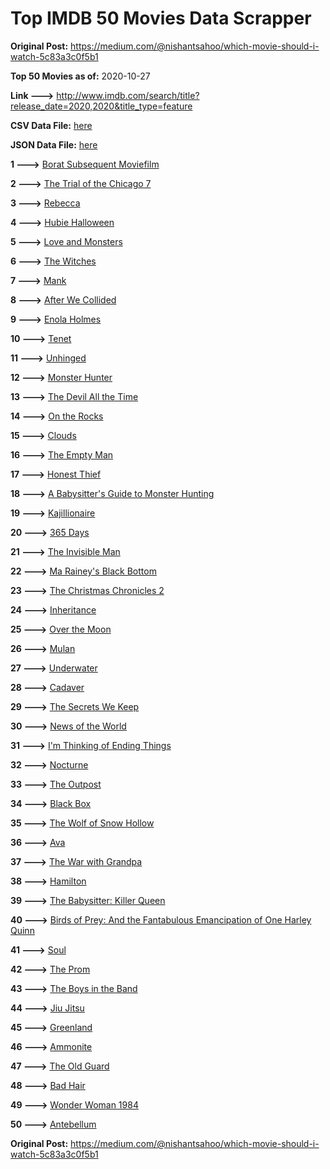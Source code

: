 # Top IMDB 50 Movies Data Scrapper

**Original Post:** https://medium.com/@nishantsahoo/which-movie-should-i-watch-5c83a3c0f5b1

**Top 50 Movies as of:** 2020-10-27

**Link --->** http://www.imdb.com/search/title?release_date=2020,2020&title_type=feature

**CSV Data File:** [here](/Data/data.csv)

**JSON Data File:** [here](/Data/data.json)

**1 --->** [Borat Subsequent Moviefilm](https://www.imdb.com/title/tt13143964/?ref_=adv_li_tt)

**2 --->** [The Trial of the Chicago 7](https://www.imdb.com/title/tt1070874/?ref_=adv_li_tt)

**3 --->** [Rebecca](https://www.imdb.com/title/tt2235695/?ref_=adv_li_tt)

**4 --->** [Hubie Halloween](https://www.imdb.com/title/tt10682266/?ref_=adv_li_tt)

**5 --->** [Love and Monsters](https://www.imdb.com/title/tt2222042/?ref_=adv_li_tt)

**6 --->** [The Witches](https://www.imdb.com/title/tt0805647/?ref_=adv_li_tt)

**7 --->** [Mank](https://www.imdb.com/title/tt10618286/?ref_=adv_li_tt)

**8 --->** [After We Collided](https://www.imdb.com/title/tt10362466/?ref_=adv_li_tt)

**9 --->** [Enola Holmes](https://www.imdb.com/title/tt7846844/?ref_=adv_li_tt)

**10 --->** [Tenet](https://www.imdb.com/title/tt6723592/?ref_=adv_li_tt)

**11 --->** [Unhinged](https://www.imdb.com/title/tt10059518/?ref_=adv_li_tt)

**12 --->** [Monster Hunter](https://www.imdb.com/title/tt6475714/?ref_=adv_li_tt)

**13 --->** [The Devil All the Time](https://www.imdb.com/title/tt7395114/?ref_=adv_li_tt)

**14 --->** [On the Rocks](https://www.imdb.com/title/tt9606374/?ref_=adv_li_tt)

**15 --->** [Clouds](https://www.imdb.com/title/tt6473066/?ref_=adv_li_tt)

**16 --->** [The Empty Man](https://www.imdb.com/title/tt5867314/?ref_=adv_li_tt)

**17 --->** [Honest Thief](https://www.imdb.com/title/tt1838556/?ref_=adv_li_tt)

**18 --->** [A Babysitter's Guide to Monster Hunting](https://www.imdb.com/title/tt4844150/?ref_=adv_li_tt)

**19 --->** [Kajillionaire](https://www.imdb.com/title/tt8143990/?ref_=adv_li_tt)

**20 --->** [365 Days](https://www.imdb.com/title/tt10886166/?ref_=adv_li_tt)

**21 --->** [The Invisible Man](https://www.imdb.com/title/tt1051906/?ref_=adv_li_tt)

**22 --->** [Ma Rainey's Black Bottom](https://www.imdb.com/title/tt10514222/?ref_=adv_li_tt)

**23 --->** [The Christmas Chronicles 2](https://www.imdb.com/title/tt11057644/?ref_=adv_li_tt)

**24 --->** [Inheritance](https://www.imdb.com/title/tt7923220/?ref_=adv_li_tt)

**25 --->** [Over the Moon](https://www.imdb.com/title/tt7488208/?ref_=adv_li_tt)

**26 --->** [Mulan](https://www.imdb.com/title/tt4566758/?ref_=adv_li_tt)

**27 --->** [Underwater](https://www.imdb.com/title/tt5774060/?ref_=adv_li_tt)

**28 --->** [Cadaver](https://www.imdb.com/title/tt11284280/?ref_=adv_li_tt)

**29 --->** [The Secrets We Keep](https://www.imdb.com/title/tt9252488/?ref_=adv_li_tt)

**30 --->** [News of the World](https://www.imdb.com/title/tt6878306/?ref_=adv_li_tt)

**31 --->** [I'm Thinking of Ending Things](https://www.imdb.com/title/tt7939766/?ref_=adv_li_tt)

**32 --->** [Nocturne](https://www.imdb.com/title/tt11044858/?ref_=adv_li_tt)

**33 --->** [The Outpost](https://www.imdb.com/title/tt3833480/?ref_=adv_li_tt)

**34 --->** [Black Box](https://www.imdb.com/title/tt12298506/?ref_=adv_li_tt)

**35 --->** [The Wolf of Snow Hollow](https://www.imdb.com/title/tt11140488/?ref_=adv_li_tt)

**36 --->** [Ava](https://www.imdb.com/title/tt8784956/?ref_=adv_li_tt)

**37 --->** [The War with Grandpa](https://www.imdb.com/title/tt4532038/?ref_=adv_li_tt)

**38 --->** [Hamilton](https://www.imdb.com/title/tt8503618/?ref_=adv_li_tt)

**39 --->** [The Babysitter: Killer Queen](https://www.imdb.com/title/tt11024272/?ref_=adv_li_tt)

**40 --->** [Birds of Prey: And the Fantabulous Emancipation of One Harley Quinn](https://www.imdb.com/title/tt7713068/?ref_=adv_li_tt)

**41 --->** [Soul](https://www.imdb.com/title/tt2948372/?ref_=adv_li_tt)

**42 --->** [The Prom](https://www.imdb.com/title/tt10161886/?ref_=adv_li_tt)

**43 --->** [The Boys in the Band](https://www.imdb.com/title/tt10199914/?ref_=adv_li_tt)

**44 --->** [Jiu Jitsu](https://www.imdb.com/title/tt9624766/?ref_=adv_li_tt)

**45 --->** [Greenland](https://www.imdb.com/title/tt7737786/?ref_=adv_li_tt)

**46 --->** [Ammonite](https://www.imdb.com/title/tt7983894/?ref_=adv_li_tt)

**47 --->** [The Old Guard](https://www.imdb.com/title/tt7556122/?ref_=adv_li_tt)

**48 --->** [Bad Hair](https://www.imdb.com/title/tt4798836/?ref_=adv_li_tt)

**49 --->** [Wonder Woman 1984](https://www.imdb.com/title/tt7126948/?ref_=adv_li_tt)

**50 --->** [Antebellum](https://www.imdb.com/title/tt10065694/?ref_=adv_li_tt)

**Original Post:** https://medium.com/@nishantsahoo/which-movie-should-i-watch-5c83a3c0f5b1
